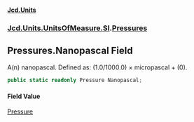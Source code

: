 #### [Jcd.Units](index.md 'index')
### [Jcd.Units.UnitsOfMeasure.SI](Jcd.Units.UnitsOfMeasure.SI.md 'Jcd.Units.UnitsOfMeasure.SI').[Pressures](Pressures.md 'Jcd.Units.UnitsOfMeasure.SI.Pressures')

## Pressures.Nanopascal Field

A(n) nanopascal. Defined as: (1.0/1000.0) × micropascal + (0).

```csharp
public static readonly Pressure Nanopascal;
```

#### Field Value
[Pressure](Pressure.md 'Jcd.Units.UnitTypes.Pressure')